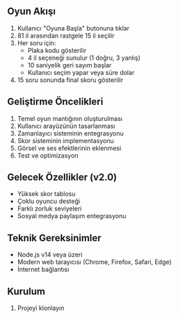 ## Oyun Akışı

1. Kullanıcı "Oyuna Başla" butonuna tıklar
2. 81 il arasından rastgele 15 il seçilir
3. Her soru için:
   - Plaka kodu gösterilir
   - 4 il seçeneği sunulur (1 doğru, 3 yanlış)
   - 10 saniyelik geri sayım başlar
   - Kullanıcı seçim yapar veya süre dolar
4. 15 soru sonunda final skoru gösterilir

## Geliştirme Öncelikleri

1. Temel oyun mantığının oluşturulması
2. Kullanıcı arayüzünün tasarlanması
3. Zamanlayıcı sisteminin entegrasyonu
4. Skor sisteminin implementasyonu
5. Görsel ve ses efektlerinin eklenmesi
6. Test ve optimizasyon

## Gelecek Özellikler (v2.0)

- Yüksek skor tablosu
- Çoklu oyuncu desteği
- Farklı zorluk seviyeleri
- Sosyal medya paylaşım entegrasyonu

## Teknik Gereksinimler

- Node.js v14 veya üzeri
- Modern web tarayıcısı (Chrome, Firefox, Safari, Edge)
- İnternet bağlantısı

## Kurulum

1. Projeyi klonlayın

